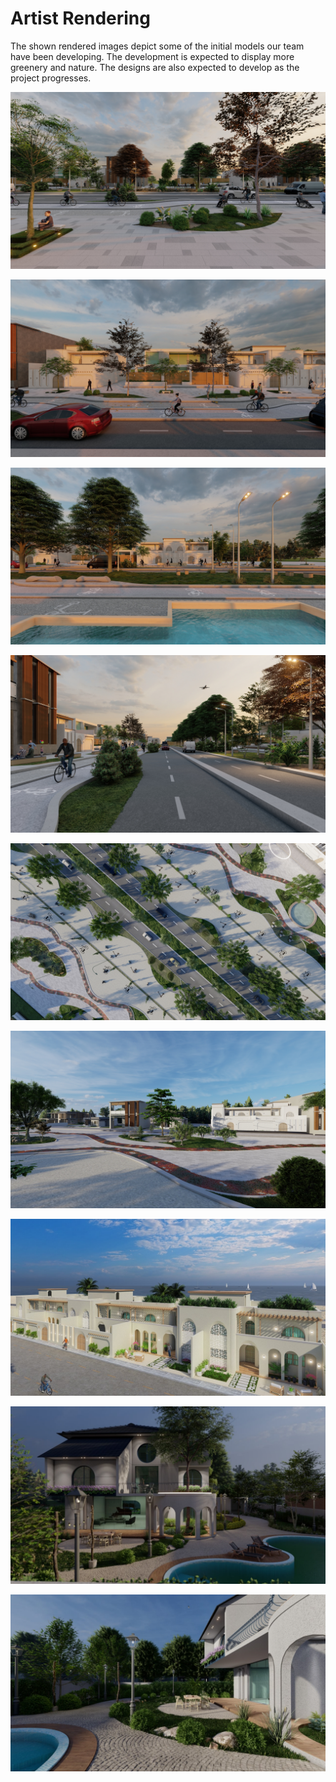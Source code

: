 # Artist Rendering

The shown rendered images depict some of the initial models our team have been developing. The development is expected to display more greenery and nature. The designs are also expected to develop as the project progresses. 

![](img/render4.jpg)

![](img/render6.jpg)

![](img/render5.jpg)

![](img/render11.jpg)

![](img/render9.jpg)

![](img/render8.jpg)

![](img/render12.jpg)

![](img/render13.jpg)

![](img/render14.jpg)